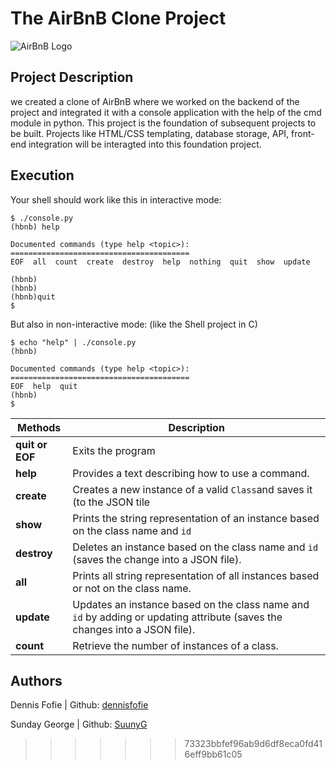 # The AirBnB Clone Project
![AirBnB Logo](https://www.pngitem.com/pimgs/m/132-1322125_transparent-background-airbnb-logo-hd-png-download.png)

## Project Description
we created a clone of AirBnB where we worked on the backend of the project and integrated it with a console application with the help of the cmd module in python.
This project is the foundation of subsequent projects to be built. Projects like HTML/CSS templating, database storage, API, front-end integration will be interagted into this foundation project.

## Execution
Your shell should work like this in interactive mode:

```
$ ./console.py
(hbnb) help

Documented commands (type help <topic>):
========================================
EOF  all  count  create  destroy  help  nothing  quit  show  update

(hbnb)
(hbnb) 
(hbnb)quit
$ 
```

But also in non-interactive mode: (like the Shell project in C)

```
$ echo "help" | ./console.py
(hbnb)

Documented commands (type help <topic>):
========================================
EOF  help  quit
(hbnb) 
$
```


| Methods | Description |
|--|--|
| **quit or EOF** | Exits the program |
| **help** | Provides a text describing how to use a command.  |
| **create** | Creates a new instance of a valid `Class`and saves it (to the JSON tile |
| **show** | Prints the string representation of an instance based on the class name and `id`  |
| **destroy** | Deletes an instance based on the class name and `id` (saves the change into a JSON file).  
| **all** | Prints all string representation of all instances based or not on the class name.  |
| **update** | Updates an instance based on the class name and `id` by adding or updating attribute (saves the changes into a JSON file).  |
| **count** | Retrieve the number of instances of a class.  |


## Authors

Dennis Fofie | Github: [dennisfofie](https://github.com/dennisfofie)

Sunday George | Github: [SuunyG](https://github.com/SuunyG)
>>>>>>> 73323bbfef96ab9d6df8eca0fd416eff9bb61c05
